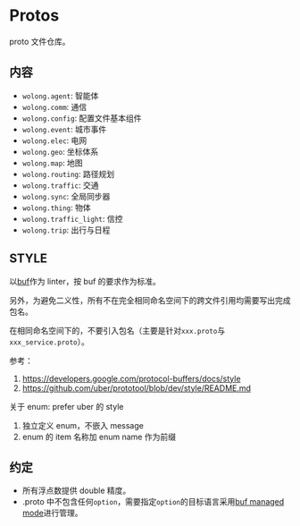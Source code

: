 # Protos

proto 文件仓库。

## 内容

- `wolong.agent`: 智能体
- `wolong.comm`: 通信
- `wolong.config`: 配置文件基本组件
- `wolong.event`: 城市事件
- `wolong.elec`: 电网
- `wolong.geo`: 坐标体系
- `wolong.map`: 地图
- `wolong.routing`: 路径规划
- `wolong.traffic`: 交通
- `wolong.sync`: 全局同步器
- `wolong.thing`: 物体
- `wolong.traffic_light`: 信控
- `wolong.trip`: 出行与日程

## STYLE

以[buf](https://github.com/bufbuild/buf)作为 linter，按 buf 的要求作为标准。

另外，为避免二义性，所有不在完全相同命名空间下的跨文件引用均需要写出完成包名。

在相同命名空间下的，不要引入包名（主要是针对`xxx.proto`与`xxx_service.proto`）。

参考：

1. <https://developers.google.com/protocol-buffers/docs/style>
2. <https://github.com/uber/prototool/blob/dev/style/README.md>

关于 enum: prefer uber 的 style

1. 独立定义 enum，不嵌入 message
2. enum 的 item 名称加 enum name 作为前缀

## 约定

- 所有浮点数提供 double 精度。
- .proto 中不包含任何`option`，需要指定`option`的目标语言采用[buf managed mode](https://docs.buf.build/tour/use-managed-mode)进行管理。
